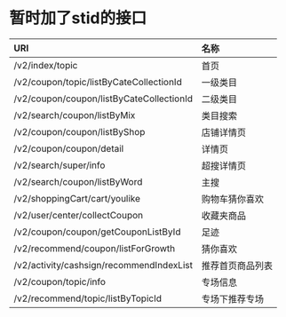 # 暂时加了stid的接口
|URI|名称|
|:--|:--|
|/v2/index/topic|首页|
|/v2/coupon/topic/listByCateCollectionId|一级类目|
|/v2/coupon/coupon/listByCateCollectionId|二级类目|
|/v2/search/coupon/listByMix|类目搜索|
|/v2/coupon/coupon/listByShop|店铺详情页|
|/v2/coupon/coupon/detail|详情页| 不需要
|/v2/search/super/info|超搜详情页| 不需要
|/v2/search/coupon/listByWord|主搜|
|/v2/shoppingCart/cart/youlike|购物车猜你喜欢|
|/v2/user/center/collectCoupon|收藏夹商品|
|/v2/coupon/coupon/getCouponListById|足迹|、已领优惠券
|/v2/recommend/coupon/listForGrowth|猜你喜欢|/订单物流商品推荐
|/v2/activity/cashsign/recommendIndexList|推荐首页商品列表|
|/v2/coupon/topic/info|专场信息|
|/v2/recommend/topic/listByTopicId|专场下推荐专场|